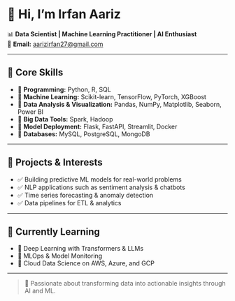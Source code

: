 # 👋 Hi, I’m Irfan Aariz  

📊 **Data Scientist | Machine Learning Practitioner | AI Enthusiast**  
📧 **Email:** [aarizirfan27@gmail.com](mailto:aarizirfan27@gmail.com)  

---

## 💼 Core Skills  

- 🔹 **Programming:** Python, R, SQL  
- 🔹 **Machine Learning:** Scikit-learn, TensorFlow, PyTorch, XGBoost  
- 🔹 **Data Analysis & Visualization:** Pandas, NumPy, Matplotlib, Seaborn, Power BI  
- 🔹 **Big Data Tools:** Spark, Hadoop  
- 🔹 **Model Deployment:** Flask, FastAPI, Streamlit, Docker  
- 🔹 **Databases:** MySQL, PostgreSQL, MongoDB  

---

## 🚀 Projects & Interests  

- ✅ Building predictive ML models for real-world problems  
- ✅ NLP applications such as sentiment analysis & chatbots  
- ✅ Time series forecasting & anomaly detection  
- ✅ Data pipelines for ETL & analytics  

---

## 🌱 Currently Learning  

- 📌 Deep Learning with Transformers & LLMs  
- 📌 MLOps & Model Monitoring  
- 📌 Cloud Data Science on AWS, Azure, and GCP  

---

> 🚀 Passionate about transforming data into actionable insights through AI and ML.
